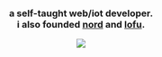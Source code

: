 <h3 align="center">a self-taught web/iot developer. <br /> i also founded <a href="https://github.com/nord-studio">nord</a> and <a href="https://github.com/lofustudio">lofu</a>.</h3>
<p align="center">
  <img src="https://skillicons.dev/icons?i=ts,js,html,css,prisma,react,next,md,remix,tailwind,tauri" />
</p>
